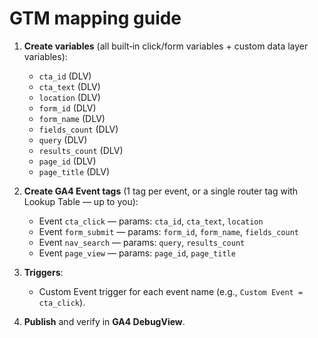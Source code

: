 # GTM mapping guide

1. **Create variables** (all built‑in click/form variables + custom data layer variables):
   - `cta_id` (DLV)
   - `cta_text` (DLV)
   - `location` (DLV)
   - `form_id` (DLV)
   - `form_name` (DLV)
   - `fields_count` (DLV)
   - `query` (DLV)
   - `results_count` (DLV)
   - `page_id` (DLV)
   - `page_title` (DLV)

2. **Create GA4 Event tags** (1 tag per event, or a single router tag with Lookup Table — up to you):
   - Event `cta_click` — params: `cta_id`, `cta_text`, `location`
   - Event `form_submit` — params: `form_id`, `form_name`, `fields_count`
   - Event `nav_search` — params: `query`, `results_count`
   - Event `page_view` — params: `page_id`, `page_title`

3. **Triggers**:
   - Custom Event trigger for each event name (e.g., `Custom Event = cta_click`).

4. **Publish** and verify in **GA4 DebugView**.

